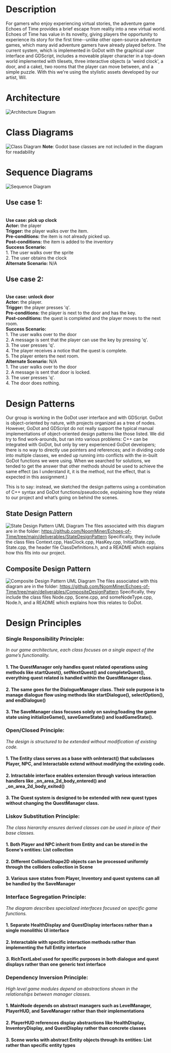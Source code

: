 # Description
For gamers who enjoy experiencing virtual stories, the adventure game Echoes of Time provides a brief escape from reality into a new virtual world. Echoes of Time has value in its novelty, giving players the opportunity to experience its story for the first time--unlike other open-source adventure games, which many avid adventure gamers have already played before. The current system, which is implemented in GoDot with the graphical user interface and GDScript, includes a moveable player character in a top-down world implemented with tilesets, three interactive objects (a 'weird clock', a door, and a cake), two rooms that the player can move between, and a simple puzzle. With this we're using the stylistic assets developed by our artist, Wil.


# Architecture
![Architecture Diagram](Architecture_Diagram_D5.png)
# Class Diagrams
![Class Diagram](UML_Class_D5.png)
**Note**: Godot base classes are not included in the diagram for readability
# Sequence Diagrams
![Sequence Diagram](UML_Sequence_D5.drawio.png)
## Use case 1:
<br>**Use case: pick up clock**
<br>**Actor:** the player
<br>**Trigger:** the player walks over the item.
<br>**Pre-conditions:** the item is not already picked up.
<br>**Post-conditions:** the item is added to the inventory
<br>**Success Scenario:**
<br>    1. The user walks over the sprite
<br>    2. The user obtains the clock
<br>**Alternate Scenario:** N/A


## Use case 2:
<br>**Use case: unlock door**
<br>**Actor:** the player.
<br>**Trigger:** the player presses 'q'.
<br>**Pre-conditions:** the player is next to the door and has the key.
<br>**Post-conditions:** the quest is completed and the player moves to the next room.
<br>**Success Scenario:**
<br>    1. The user walks over to the door
<br>    2. A message is sent that the player can use the key by pressing 'q'.
<br>    3. The user presses 'q'.
<br>    4. The player receives a notice that the quest is complete.
<br>    5. The player enters the next room.
<br>**Alternate Scenario:** N/A
<br>    1. The user walks over to the door
<br>    2. A message is sent that door is locked.
<br>    3. The user presses 'q'.
<br>    4. The door does nothing.

# Design Patterns
Our group is working in the GoDot user interface and with GDScript. GoDot is object-oriented by nature, with projects organized as a tree of nodes. However, GoDot and GDScript do not really support the typical manual implementations of object-oriented design patterns like those listed. We did try to find work-arounds, but ran into various problems: C++ can be integrated with GoDot, but only by very experienced GoDot developers; there is no way to directly use pointers and references; and in dividing code into multiple classes, we ended up running into conflicts with the in-built GoDot functions we were using. When we searched for solutions, we tended to get the answer that other methods should be used to achieve the same effect (as I understand it, it is the method, not the effect, that is expected in this assignment.)

This is to say: instead, we sketched the design patterns using a combination of C++ syntax and GoDot functions/pseudocode, explaining how they relate to our project and what’s going on behind the scenes.

## State Design Pattern
![State Design Pattern UML Diagram](StateDP.drawio.png)
The files associated with this diagram are in the folder: https://github.com/NoomMiner/Echoes-of-Time/tree/main/deliverables/StateDesignPattern
Specifically, they include the class files Context.cpp, HasClock.cpp, HasKey.cpp, InitialState.cpp, State.cpp, the header file ClassDefinitions.h, and a README which explains how this fits into our project.

## Composite Design Pattern
![Composite Design Pattern UML Diagram](CompositeDP.drawio.png)
The files associated with this diagram are in the folder: https://github.com/NoomMiner/Echoes-of-Time/tree/main/deliverables/CompositeDesignPattern
Specifically, they include the class files Node.cpp, Scene.cpp, and someNodeType.cpp, Node.h, and a README which explains how this relates to GoDot.

# Design Principles
### Single Responsibility Principle:
*In our game architecture, each class focuses on a single aspect of the game’s functionality.* 
#### 1\. The QuestManager only handles quest related operations using methods like startQuest(), setNextQuest() and completeQuest(), everything quest related is handled within the QuestManager class. 
#### 2\. The same goes for the DialogueManager class. Their sole purpose is to manage dialogue flow using methods like startDialogue(), selectOption(), and endDialogue() 
#### 3\. The SaveManager class focuses solely on saving/loading the game state using initializeGame(), saveGameState() and loadGameState().


### Open/Closed Principle:
*The design is structured to be extended without modification of existing code.* 
#### 1\. The Entity class serves as a base with onInteract() that subclasses Player, NPC, and Interactable extend without modifying the existing code.
#### 2\. Intractable interface enables extension through various interaction handlers like _on_area_2d_body_entered()  and _on_area_2d_body_exited()  
#### 3\. The Quest system is designed to be extended with new quest types without changing the QuestManager class.


### Liskov Substitution Principle: 
*The class hierarchy ensures derived classes can be used in place of their base classes.*
#### 1\. Both Player and NPC inherit from Entity and can be stored in the Scene's entities: List<Entity> collection
#### 2\. Different CollisionShape2D objects can be processed uniformly through the colliders collection in Scene
#### 3\. Various save states from Player, Inventory and quest systems can all be handled by the SaveManager

### Interface Segregation Principle:
*The diagram describes specialized interfaces focused on specific game functions.*
#### 1\. Separate HealthDisplay and QuestDisplay interfaces rather than a single monolithic UI interface
#### 2\. Interactable with specific interaction methods rather than implementing the full Entity interface
#### 3\. RichTextLabel used for specific purposes in both dialogue and quest displays rather than one generic text interface

### Dependency Inversion Principle:
*High level game modules depend on abstractions shown in the relationships between manager classes.*
#### 1\. MainNode depends on abstract managers such as LevelManager, PlayerHUD, and SaveManager rather than their implementations
#### 2\. PlayerHUD references display abstractions like HealthDisplay, InventoryDisplay, and QuestDisplay rather than concrete classes
#### 3\. Scene works with abstract Entity objects through its entities: List<Entity> rather than specific entity types
